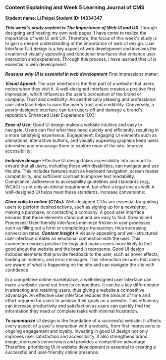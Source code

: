 ### Content Explaining and Week 5 Learning Journal of CMS
**Student name: Li Peipei 
Student ID: 14334347**

***This week's study content is The Importance of Web UI and UX***
Through designing and hosting my own web pages, I have come to realize the importance of web UI and UX. Therefore, the focus of this week's study is to gain a deeper understanding of the importance of web UI design. User Interface (UI) design is a key aspect of web development and involves the creation of visually appealing and functional interfaces that enhance user interaction and experience. Through this process, I have learned that UI is essential in web development.

***Reasons why UI is essential in web development***
First impressions matter:

***Visual Appeal:*** The user interface is the first part of a website that users notice when they visit it. A well-designed interface creates a positive first impression, which influences the user's perception of the brand or company.
Trust and credibility: An aesthetically pleasing and professional user interface helps to earn the user's trust and credibility. Conversely, a poorly designed interface can turn users off and damage a brand's reputation.
Enhanced User Experience (UX):

***Ease of Use:*** Good UI design makes a website intuitive and easy to navigate. Users can find what they need quickly and efficiently, resulting in a more satisfying experience.
Engagement: Engaging UI elements such as animations, interactive buttons, and visually appealing graphics keep users interested and encourage them to explore more of the site.
Improve accessibility:

***Inclusive design:*** Effective UI design takes accessibility into account to ensure that all users, including those with disabilities, can navigate and use the site. This includes features such as keyboard navigation, screen reader compatibility, and sufficient contrast to improve text readability.
Compliance: Adherence to accessibility guidelines and standards (e.g., WCAG) is not only an ethical requirement, but often a legal one as well. A well-designed UI helps meet these standards.
Increase conversions:

***Clear calls to action (CTAs):*** Well-designed CTAs are essential for guiding users to perform desired actions, such as signing up for a newsletter, making a purchase, or contacting a company. A good user interface ensures that these elements stand out and are easy to find.
Streamlined Processes: User-friendly interfaces minimize friction in user processes, such as filling out a form or completing a transaction, thus increasing conversion rates.
***Content Insight***
A visually appealing and well-structured user interface creates an emotional connection with the user. This connection evokes positive feelings and makes users more likely to feel good about the website and the brand it represents. Good UI design includes elements that provide feedback to the user, such as hover effects, loading animations, and error messages. This interaction ensures that users are aware of what is happening on the site and can navigate the site with confidence.

In a competitive online marketplace, a well-designed user interface can make a website stand out from its competitors. It can be a key differentiator in attracting and retaining users, thus giving a website a competitive advantage. An effective user interface reduces the amount of time and effort required for users to achieve their goals on a website. This efficiency can increase productivity and satisfaction as users can quickly find the information they need or complete tasks with minimal frustration.

***To summarize***
UI design is the foundation of a successful website. It affects every aspect of a user's interaction with a website, from first impressions to ongoing engagement and loyalty. Investing in good UI design not only improves user satisfaction and accessibility, it also strengthens brand image, increases conversions and provides a competitive advantage. Therefore, prioritizing UI in website development is essential to creating a successful and user-friendly online presence.
